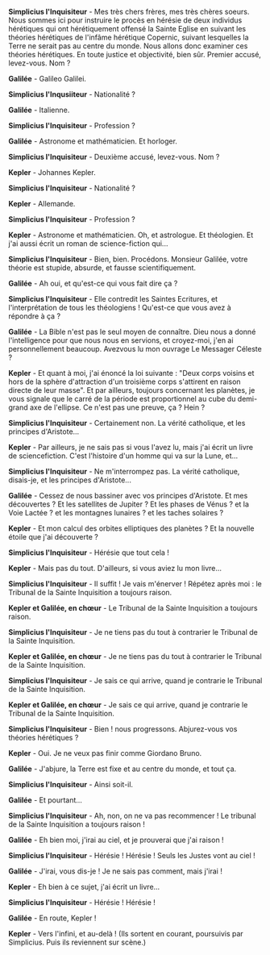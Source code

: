 **Simplicius l'Inquisiteur** - Mes très chers frères, mes très chères soeurs. Nous sommes ici pour instruire le procès en hérésie de deux individus hérétiques qui ont hérétiquement offensé  la  Sainte  Eglise  en  suivant  les  théories  hérétiques  de  l'infâme  hérétique Copernic, suivant lesquelles la Terre ne serait pas au centre du monde. Nous allons donc examiner ces théories hérétiques. En toute justice et objectivité, bien sûr. Premier accusé, levez-vous. Nom ?

**Galilée** - Galileo Galilei.

**Simplicius l'Inqusiiteur** - Nationalité ?

**Galilée** - Italienne.

**Simplicius l'Inquisiteur** - Profession ?

**Galilée** - Astronome et mathématicien. Et horloger.

**Simplicius l'Inquisiteur** - Deuxième accusé, levez-vous. Nom ?

**Kepler** - Johannes Kepler.

**Simplicius l'Inquisiteur** - Nationalité ?

**Kepler** - Allemande.

**Simplicius l'Inquisiteur** - Profession ?

**Kepler** - Astronome et mathématicien. Oh, et astrologue. Et théologien. Et j'ai aussi écrit un roman de science-fiction qui...

**Simplicius l'Inquisiteur** - Bien, bien. Procédons. Monsieur Galilée, votre théorie est stupide, absurde, et fausse scientifiquement.

**Galilée** - Ah oui, et qu'est-ce qui vous fait dire ça ?

**Simplicius l'Inquisiteur** - Elle contredit les Saintes Ecritures, et l'interprétation de tous les théologiens ! Qu'est-ce que vous avez à répondre à ça ?

**Galilée** - La Bible n'est pas le seul moyen de connaître. Dieu nous a donné l'intelligence pour que nous nous en servions, et croyez-moi, j'en ai personnellement beaucoup. Avezvous lu mon ouvrage Le Messager Céleste ?

**Kepler** - Et quant à moi, j'ai énoncé la loi suivante : "Deux corps voisins et hors de la sphère d'attraction d'un troisième corps s'attirent en raison directe de leur masse". Et par ailleurs, toujours concernant les planètes, je vous signale que le carré de la période est proportionnel au cube du demi-grand axe de l'ellipse. Ce n'est pas une preuve, ça ? Hein ?

**Simplicius  l'Inquisiteur** -  Certainement  non.  La  vérité  catholique,  et  les  principes d'Aristote...

**Kepler** - Par ailleurs, je ne sais pas si vous l'avez lu, mais j'ai écrit un livre de sciencefiction. C'est l'histoire d'un homme qui va sur la Lune, et...

**Simplicius l'Inquisiteur** - Ne m'interrompez pas. La vérité catholique, disais-je, et les principes d'Aristote...

**Galilée** - Cessez de nous bassiner avec vos principes d'Aristote. Et mes découvertes ? Et les satellites de Jupiter ? Et les phases de Vénus ? et la Voie Lactée ? et les montagnes lunaires ? et les taches solaires ?

**Kepler** - Et mon calcul des orbites elliptiques des planètes ? Et la nouvelle étoile que j'ai découverte ?

**Simplicius l'Inquisiteur** - Hérésie que tout cela !

**Kepler** - Mais pas du tout. D'ailleurs, si vous aviez lu mon livre...

**Simplicius l'Inquisiteur** - Il suffit ! Je vais m'énerver ! Répétez après moi : le Tribunal de la Sainte Inquisition a toujours raison.

**Kepler et Galilée, en chœur** - Le Tribunal de la Sainte Inquisition a toujours raison.

**Simplicius l'Inquisiteur** - Je ne tiens pas du tout à contrarier le Tribunal de la Sainte Inquisition.

**Kepler et Galilée,  en chœur** - Je ne tiens pas du tout à contrarier le Tribunal de la Sainte Inquisition.

**Simplicius l'Inquisiteur** - Je sais ce qui arrive, quand je contrarie le Tribunal de la Sainte Inquisition.

**Kepler et Galilée, en chœur** - Je sais ce qui arrive, quand je contrarie le Tribunal de la Sainte Inquisition.

**Simplicius l'Inquisiteur** - Bien ! nous progressons. Abjurez-vous vos théories hérétiques ?

**Kepler** - Oui. Je ne veux pas finir comme Giordano Bruno.

**Galilée** - J'abjure, la Terre est fixe et au centre du monde, et tout ça.

**Simplicius l'Inquisiteur** - Ainsi soit-il.

**Galilée** - Et pourtant...

**Simplicius l'Inquisiteur** - Ah, non, on ne va pas recommencer ! Le tribunal de la Sainte Inquisition a toujours raison !

**Galilée** - Eh bien moi, j'irai au ciel, et je prouverai que j'ai raison !

**Simplicius l'Inquisiteur** - Hérésie ! Hérésie ! Seuls les Justes vont au ciel !

**Galilée** - J'irai, vous dis-je ! Je ne sais pas comment, mais j'irai ! 

**Kepler** - Eh bien à ce sujet, j'ai écrit un livre...

**Simplicius l'Inquisiteur** - Hérésie ! Hérésie !

**Galilée** - En route, Kepler ! 

**Kepler** - Vers l'infini, et au-delà ! (Ils sortent en courant, poursuivis par Simplicius. Puis ils reviennent sur scène.)
